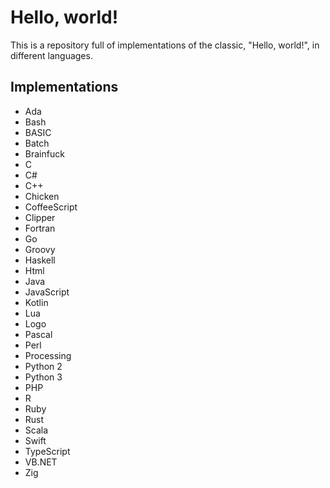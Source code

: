 # Hello, world!
This is a repository full of implementations of the classic, "Hello, world!", in different languages.

## Implementations
- Ada
- Bash
- BASIC
- Batch
- Brainfuck
- C
- C#
- C++
- Chicken
- CoffeeScript
- Clipper
- Fortran
- Go
- Groovy
- Haskell
- Html
- Java
- JavaScript
- Kotlin
- Lua
- Logo
- Pascal
- Perl
- Processing
- Python 2
- Python 3
- PHP
- R
- Ruby
- Rust
- Scala
- Swift
- TypeScript
- VB.NET
- Zig
